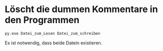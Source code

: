 # Löscht die dummen Kommentare in den Programmen

```
py.exe Datei_zum_Lesen Datei_zum_schreiben
```

Es ist notwendig, dass beide Datein existieren. 
